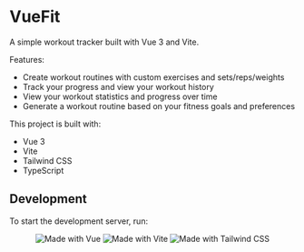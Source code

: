 # VueFit

A simple workout tracker built with Vue 3 and Vite.

Features:

- Create workout routines with custom exercises and sets/reps/weights
- Track your progress and view your workout history
- View your workout statistics and progress over time
- Generate a workout routine based on your fitness goals and preferences

This project is built with:

- Vue 3
- Vite
- Tailwind CSS
- TypeScript

## Development

To start the development server, run:

<div align="center">
  <img src="https://img.shields.io/badge/Made%20with-Vue-41B883?style=for-the-badge&logo=vue.js" alt="Made with Vue" />
  <img src="https://img.shields.io/badge/Made%20with-Vite-646CFF?style=for-the-badge&logo=vite" alt="Made with Vite" />
  <img src="https://img.shields.io/badge/Made%20with-Tailwind%20CSS-38B2AC?style=for-the-badge&logo=tailwind-css" alt="Made with Tailwind CSS" />
</div>
